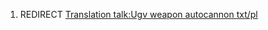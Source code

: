 1.  REDIRECT [Translation talk:Ugv weapon autocannon
    txt/pl](Translation_talk:Ugv_weapon_autocannon_txt/pl "wikilink")